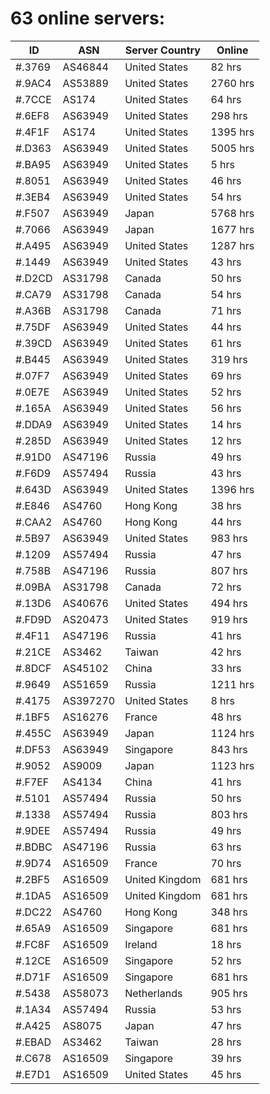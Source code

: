 # 63 online servers:

| ID | ASN | Server Country | Online |
| ------ | ------ | ------ | ------ |
| #.3769 | AS46844 | United States | 82 hrs |
| #.9AC4 | AS53889 | United States | 2760 hrs |
| #.7CCE | AS174 | United States | 64 hrs |
| #.6EF8 | AS63949 | United States | 298 hrs |
| #.4F1F | AS174 | United States | 1395 hrs |
| #.D363 | AS63949 | United States | 5005 hrs |
| #.BA95 | AS63949 | United States | 5 hrs |
| #.8051 | AS63949 | United States | 46 hrs |
| #.3EB4 | AS63949 | United States | 54 hrs |
| #.F507 | AS63949 | Japan | 5768 hrs |
| #.7066 | AS63949 | Japan | 1677 hrs |
| #.A495 | AS63949 | United States | 1287 hrs |
| #.1449 | AS63949 | United States | 43 hrs |
| #.D2CD | AS31798 | Canada | 50 hrs |
| #.CA79 | AS31798 | Canada | 54 hrs |
| #.A36B | AS31798 | Canada | 71 hrs |
| #.75DF | AS63949 | United States | 44 hrs |
| #.39CD | AS63949 | United States | 61 hrs |
| #.B445 | AS63949 | United States | 319 hrs |
| #.07F7 | AS63949 | United States | 69 hrs |
| #.0E7E | AS63949 | United States | 52 hrs |
| #.165A | AS63949 | United States | 56 hrs |
| #.DDA9 | AS63949 | United States | 14 hrs |
| #.285D | AS63949 | United States | 12 hrs |
| #.91D0 | AS47196 | Russia | 49 hrs |
| #.F6D9 | AS57494 | Russia | 43 hrs |
| #.643D | AS63949 | United States | 1396 hrs |
| #.E846 | AS4760 | Hong Kong | 38 hrs |
| #.CAA2 | AS4760 | Hong Kong | 44 hrs |
| #.5B97 | AS63949 | United States | 983 hrs |
| #.1209 | AS57494 | Russia | 47 hrs |
| #.758B | AS47196 | Russia | 807 hrs |
| #.09BA | AS31798 | Canada | 72 hrs |
| #.13D6 | AS40676 | United States | 494 hrs |
| #.FD9D | AS20473 | United States | 919 hrs |
| #.4F11 | AS47196 | Russia | 41 hrs |
| #.21CE | AS3462 | Taiwan | 42 hrs |
| #.8DCF | AS45102 | China | 33 hrs |
| #.9649 | AS51659 | Russia | 1211 hrs |
| #.4175 | AS397270 | United States | 8 hrs |
| #.1BF5 | AS16276 | France | 48 hrs |
| #.455C | AS63949 | Japan | 1124 hrs |
| #.DF53 | AS63949 | Singapore | 843 hrs |
| #.9052 | AS9009 | Japan | 1123 hrs |
| #.F7EF | AS4134 | China | 41 hrs |
| #.5101 | AS57494 | Russia | 50 hrs |
| #.1338 | AS57494 | Russia | 803 hrs |
| #.9DEE | AS57494 | Russia | 49 hrs |
| #.BDBC | AS47196 | Russia | 63 hrs |
| #.9D74 | AS16509 | France | 70 hrs |
| #.2BF5 | AS16509 | United Kingdom | 681 hrs |
| #.1DA5 | AS16509 | United Kingdom | 681 hrs |
| #.DC22 | AS4760 | Hong Kong | 348 hrs |
| #.65A9 | AS16509 | Singapore | 681 hrs |
| #.FC8F | AS16509 | Ireland | 18 hrs |
| #.12CE | AS16509 | Singapore | 52 hrs |
| #.D71F | AS16509 | Singapore | 681 hrs |
| #.5438 | AS58073 | Netherlands | 905 hrs |
| #.1A34 | AS57494 | Russia | 53 hrs |
| #.A425 | AS8075 | Japan | 47 hrs |
| #.EBAD | AS3462 | Taiwan | 28 hrs |
| #.C678 | AS16509 | Singapore | 39 hrs |
| #.E7D1 | AS16509 | United States | 45 hrs |

